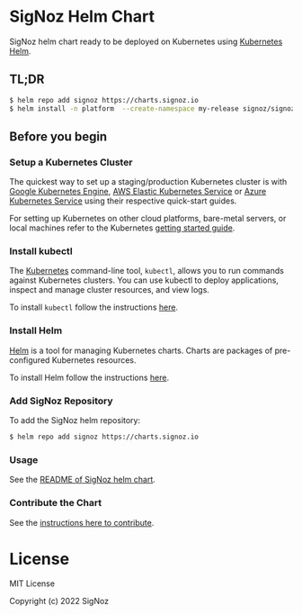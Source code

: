 # SigNoz Helm Chart

SigNoz helm chart ready to be deployed on Kubernetes using [Kubernetes Helm](https://github.com/helm/helm).

## TL;DR

```bash
$ helm repo add signoz https://charts.signoz.io
$ helm install -n platform  --create-namespace my-release signoz/signoz
```

## Before you begin

### Setup a Kubernetes Cluster

The quickest way to set up a staging/production Kubernetes cluster is with [Google Kubernetes Engine](https://cloud.google.com/kubernetes-engine/),
[AWS Elastic Kubernetes Service](https://aws.amazon.com/eks/) or [Azure Kubernetes Service](https://azure.microsoft.com/en-us/services/kubernetes-service/)
using their respective quick-start guides.

For setting up Kubernetes on other cloud platforms, bare-metal servers, or local machines refer to the Kubernetes
[getting started guide](https://kubernetes.io/docs/setup/).

### Install kubectl

The [Kubernetes](https://kubernetes.io/) command-line tool, `kubectl`, allows you to
run commands against Kubernetes clusters. You can use kubectl to deploy applications,
inspect and manage cluster resources, and view logs.

To install `kubectl` follow the instructions [here](https://kubernetes.io/docs/tasks/tools/install-kubectl/).

### Install Helm

[Helm](https://helm.sh/) is a tool for managing Kubernetes charts. Charts are packages
of pre-configured Kubernetes resources.

To install Helm follow the instructions [here](https://helm.sh/docs/intro/install/).

### Add SigNoz Repository

To add the SigNoz helm repository:

```bash
$ helm repo add signoz https://charts.signoz.io
```

### Usage

See the [README of SigNoz helm chart](./charts/signoz/README.md).

### Contribute the Chart

See the [instructions here to contribute](./CONTRIBUTING.md).

# License

MIT License

Copyright (c) 2022 SigNoz
